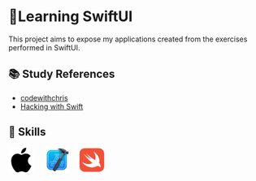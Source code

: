 # 🎒Learning SwiftUI

This project aims to expose my applications created from the exercises performed in SwiftUI.

## 📚 Study References

 - [codewithchris](https://codewithchris.com)
 - [Hacking with Swift](https://www.hackingwithswift.com)

## 💪 Skills

<img height="50" src="https://github.com/devicons/devicon/blob/master/icons/apple/apple-original.svg" alt="Apple"/>&nbsp;&nbsp;&nbsp;&nbsp;
<img height="50" src="https://github.com/devicons/devicon/blob/master/icons/xcode/xcode-original.svg" alt="Xcode"/>&nbsp;&nbsp;&nbsp;&nbsp;
<img height="50" src="https://github.com/devicons/devicon/blob/master/icons/swift/swift-original.svg" alt="Xcode"/>&nbsp;&nbsp;&nbsp;&nbsp;



